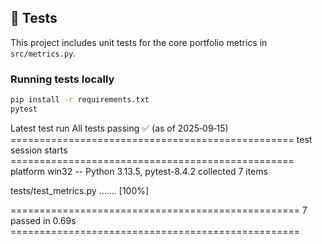 ## 🧪 Tests

This project includes unit tests for the core portfolio metrics in `src/metrics.py`.

### Running tests locally
```bash
pip install -r requirements.txt
pytest
```
Latest test run
All tests passing ✅ (as of 2025‑09‑15)
================================================= test session starts =================================================
platform win32 -- Python 3.13.5, pytest-8.4.2
collected 7 items

tests/test_metrics.py .......                                                                                   [100%]

================================================== 7 passed in 0.69s ==================================================

